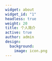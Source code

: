 ```yaml
---
widget: about
widget_id: "1"
headless: true
weight: 20
title: 个人简介
active: true
author: admin
design:
  background:
    image: icon.png
---
```

